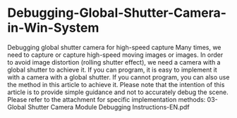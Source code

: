 # Debugging-Global-Shutter-Camera-in-Win-System
Debugging global shutter camera for high-speed capture
Many times, we need to capture or capture high-speed moving images or images. In order to avoid image distortion (rolling shutter effect), we need a camera with a global shutter to achieve it. If you can program, it is easy to implement it with a camera with a global shutter. If you cannot program, you can also use the method in this article to achieve it. Please note that the intention of this article is to provide simple guidance and not to accurately debug the scene. Please refer to the attachment for specific implementation methods:
03-Global Shutter Camera Module Debugging Instructions-EN.pdf


